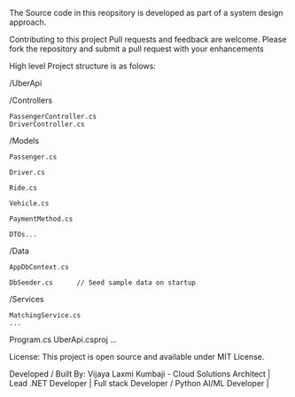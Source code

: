 The Source code in this reopsitory is developed as part of a system design approach.





Contributing to this project Pull requests and feedback are welcome. Please fork the repository and submit a pull request with your enhancements

High level Project structure is as folows: 

/UberApi

  /Controllers

    PassengerController.cs
    DriverController.cs
  
  /Models
  
    Passenger.cs
  
    Driver.cs
    
    Ride.cs
    
    Vehicle.cs
    
    PaymentMethod.cs
    
    DTOs...
  
  /Data
    
    AppDbContext.cs
    
    DbSeeder.cs      // Seed sample data on startup
  
  /Services
    
    
    MatchingService.cs
    ...
  Program.cs
  UberApi.csproj
  ...


License: This project is open source and available under MIT License.

Developed / Built By: Vijaya Laxmi Kumbaji - Cloud Solutions Architect | Lead .NET Developer | Full stack Developer / Python AI/ML Developer |
